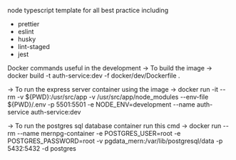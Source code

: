 node typescript template for all best practice including

- prettier
- eslint
- husky
- lint-staged
- jest



Docker commands useful in the development
 -> To build the image -> docker build -t auth-service:dev -f docker/dev/Dockerfile .
 
 -> To run the express server container using the image -> docker run -it --rm -v ${PWD}:/usr/src/app -v /usr/src/app/node_modules --env-file ${PWD}/.env -p 5501:5501 -e NODE_ENV=development --name auth-service auth-service:dev

 -> To run the postgres sql database container run this cmd -> docker run --rm --name mernpg-container -e POSTGRES_USER=root -e POSTGRES_PASSWORD=root -v pgdata_mern:/var/lib/postgresql/data -p 5432:5432 -d postgres

